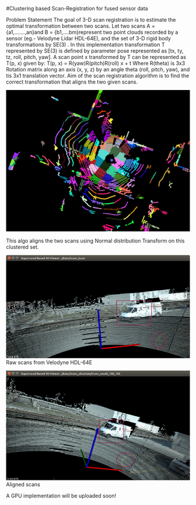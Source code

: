 #Clustering based Scan-Registration for fused sensor data

  Problem Statement
  The goal of 3-D scan registration is to estimate the optimal transformation between two scans.  Let two scans  A = {a1,.......,an}and B = {b1,....bm}represent two point clouds recorded by a sensor (eg.- Velodyne Lidar HDL-64E), and the set of 3-D rigid body transformations by SE(3) . In this implementation transformation T  represented by SE(3) is defined by parameter pose represented as [tx, ty, tz, roll, pitch, yaw].  A scan point x transformed by T can be represented as T(p, x) given by:
  T(p, x) = R(yaw)R(pitch)R(roll) x + t
  Where R(theta) is 3x3 Rotation matrix along an axis (x, y, z) by an angle theta (roll, pitch, yaw), and tis 3x1 translation vector.
  Aim of the scan registration algorithm is to find the correct transformation that aligns the two given scans. 

  ![alt tag](data/supervoxel_180.png)

  This algo aligns the two scans using Normal distribution Transform on this clustered set.

  ![alt tag](data/raw_scans_180_185.png)
Raw scans from Velodyne HDL-64E

![alt tag](data/aligned_scans_180_185.png)
Aligned scans

A GPU implementation will be uploaded soon!



